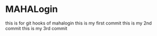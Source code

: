 # MAHALogin
this is for git hooks  of mahalogin
this is my first commit
this is my 2nd commit
this is my 3rd commit


